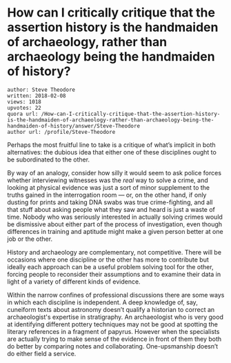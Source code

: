 # How can I critically critique that the assertion history is the handmaiden of archaeology, rather than archaeology being the handmaiden of history?

	author: Steve Theodore
	written: 2018-02-08
	views: 1018
	upvotes: 22
	quora url: /How-can-I-critically-critique-that-the-assertion-history-is-the-handmaiden-of-archaeology-rather-than-archaeology-being-the-handmaiden-of-history/answer/Steve-Theodore
	author url: /profile/Steve-Theodore


Perhaps the most fruitful line to take is a critique of what’s implicit in both alternatives: the dubious idea that either one of these disciplines ought to be subordinated to the other.

By way of an analogy, consider how silly it would seem to ask police forces whether interviewing witnesses was the _real_  way to solve a crime, and looking at physical evidence was just a sort of minor supplement to the truths gained in the interrogation room — or, on the other hand, if only dusting for prints and taking DNA swabs was true crime-fighting, and all that stuff about asking people what they saw and heard is just a waste of time. Nobody who was seriously interested in actually solving crimes would be dismissive about either part of the process of investigation, even though differences in training and aptitude might make a given person better at one job or the other.

History and archaeology are complementary, not competitive. There will be occasions where one discipline or the other has more to contribute but ideally each approach can be a useful problem solving tool for the other, forcing people to reconsider their assumptions and to examine their data in light of a variety of different kinds of evidence.

Within the narrow confines of professional discussions there are some ways in which each discipline is independent. A deep knowledge of, say, cuneiform texts about astronomy doesn’t qualify a historian to correct an archaeologist's expertise in stratigraphy. An archaeologist who is very good at identifying different pottery techniques may not be good at spotting the literary references in a fragment of papyrus. However when the specialists are actually trying to make sense of the evidence in front of them they both do better by comparing notes and collaborating. One-upsmanship doesn’t do either field a service.

